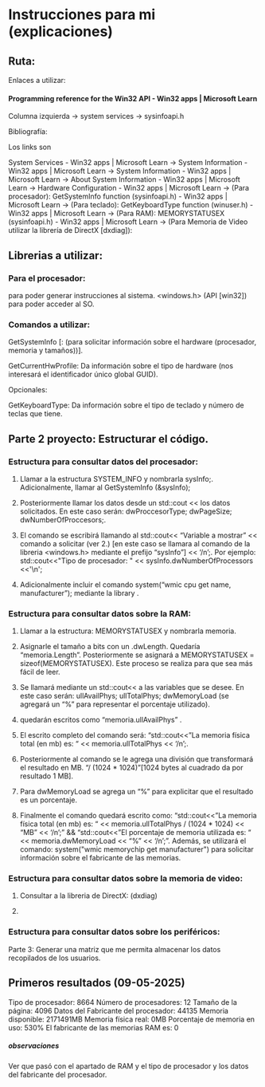 # Instrucciones para mi (explicaciones)

## Ruta: 

Enlaces a utilizar: 

#### Programming reference for the Win32 API - Win32 apps | Microsoft Learn

Columna izquierda -> system services -> sysinfoapi.h 

Bibliografía: 

Los links son 

System Services - Win32 apps | Microsoft Learn 
-> 
System Information - Win32 apps | Microsoft Learn
->
System Information - Win32 apps | Microsoft Learn
-> 
About System Information - Win32 apps | Microsoft Learn
-> 
Hardware Configuration - Win32 apps | Microsoft Learn
->
(Para procesador): GetSystemInfo function (sysinfoapi.h) - Win32 apps | Microsoft Learn
-> 
(Para teclado): GetKeyboardType function (winuser.h) - Win32 apps | Microsoft Learn
-> 
(Para RAM): MEMORYSTATUSEX (sysinfoapi.h) - Win32 apps | Microsoft Learn
-> 
(Para Memoria de Video utilizar la librería de DirectX [dxdiag]): 


## Librerias a utilizar: 

### Para el procesador: 

<iostream> para poder generar instrucciones al sistema.
<windows.h> (API [win32]) para poder acceder al SO.

### Comandos a utilizar: 

GetSystemInfo [:  (para solicitar información sobre el hardware (procesador, memoria y tamaños))].

GetCurrentHwProfile:  Da información sobre el tipo de hardware (nos interesará el identificador único global GUID).

Opcionales:

GetKeyboardType: Da información sobre el tipo de teclado y número de teclas que tiene.  

## Parte 2 proyecto: Estructurar el código. 
 

### Estructura para consultar datos del procesador: 

1. Llamar a la estructura SYSTEM_INFO y nombrarla sysInfo;. Adicionalmente, llamar al GetSystemInfo (&sysInfo);


2. Posteriormente llamar los datos desde un std::cout << los datos solicitados. En este caso serán: dwProccesorType; dwPageSize; dwNumberOfProccesors;. 

3. El comando se escribirá llamando al std::cout<< “Variable a mostrar” << comando a solicitar (ver 2.) [en este caso se llamara al comando de la libreria <windows.h> mediante el prefijo “sysInfo”] << ‘/n’;. Por ejemplo:  std::cout<<"Tipo de procesador: " << sysInfo.dwNumberOfProcessors <<'\n'; 

4. Adicionalmente incluir el comando system(“wmic cpu get name, manufacturer”); mediante la library <cstdlib>.


### Estructura para consultar datos sobre la RAM: 

1. Llamar a la estructura: MEMORYSTATUSEX y nombrarla memoria. 

2. Asignarle el tamaño a bits con un .dwLength. Quedaría “memoria.Length”. Posteriormente se asignará a MEMORYSTATUSEX = sizeof(MEMORYSTATUSEX). Este proceso se realiza para que sea más fácil de leer.

3. Se llamará mediante un std::cout<< a las variables que se desee. En este caso serán: ullAvailPhys; ullTotalPhys; dwMemoryLoad (se agregará un “%” para representar el porcentaje utilizado).

4. quedarán escritos como “memoria.ullAvailPhys” . 

5. El escrito completo del comando será: “std::cout<<”La memoria física total (en mb) es: “ << memoria.ullTotalPhys << ‘/n’;.

6. Posteriormente al comando se le agrega una división que transformará el resultado en MB. “/ (1024 * 1024)”[1024 bytes al cuadrado da por resultado 1 MB].

7. Para dwMemoryLoad se agrega un “%” para explicitar que el resultado es un porcentaje.  

8. Finalmente el comando quedará escrito como: “std::cout<<”La memoria física total (en mb) es: “ << memoria.ullTotalPhys / (1024 * 1024) << “MB” << ‘/n’;” && “std::cout<<”El porcentaje de memoria utilizada es:  “ << memoria.dwMemoryLoad << “%” << ‘/n’;”. 
Además, se utilizará el comando: system("wmic memorychip get manufacturer") para solicitar información sobre el fabricante de las memorias. 

### Estructura para consultar datos sobre la memoria de video: 

1. Consultar a la libreria de DirectX: (dxdiag)

2. 

### Estructura para consultar datos sobre los periféricos: 

Parte 3: Generar una matriz que me permita almacenar los datos recopilados de los usuarios.


## Primeros resultados (09-05-2025)

Tipo de procesador: 8664
Número de procesadores: 12
Tamaño de la página: 4096
Datos del Fabricante del procesador: 44135
Memoria disponible: 2171491MB
Memoria física real: 0MB
Porcentaje de memoria en uso: 530%
El fabricante de las memorias RAM es: 0

##### observaciones 

Ver que pasó con el apartado de RAM y el tipo de procesador y los datos del fabricante del procesador. 